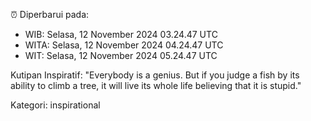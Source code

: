 ⏰ Diperbarui pada:
- WIB: Selasa, 12 November 2024 03.24.47 UTC
- WITA: Selasa, 12 November 2024 04.24.47 UTC
- WIT: Selasa, 12 November 2024 05.24.47 UTC

Kutipan Inspiratif:
"Everybody is a genius. But if you judge a fish by its ability to climb a tree, it will live its whole life believing that it is stupid."


Kategori: inspirational

